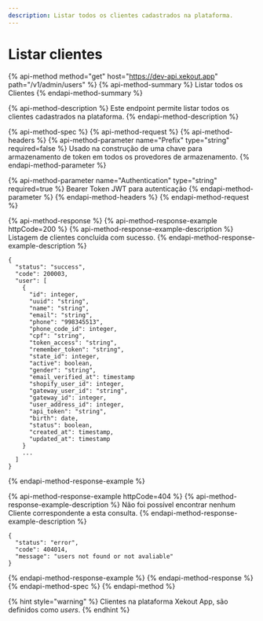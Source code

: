 ```yaml
---
description: Listar todos os clientes cadastrados na plataforma.
---
```


# Listar clientes

{% api-method method="get" host="https://dev-api.xekout.app" path="/v1/admin/users" %}
{% api-method-summary %}
Listar todos os Clientes
{% endapi-method-summary %}

{% api-method-description %}
Este endpoint permite listar todos os clientes cadastrados na plataforma.
{% endapi-method-description %}

{% api-method-spec %}
{% api-method-request %}
{% api-method-headers %}
{% api-method-parameter name="Prefix" type="string" required=false %}
Usado na construção de uma chave para armazenamento de token em todos os provedores de armazenamento.
{% endapi-method-parameter %}

{% api-method-parameter name="Authentication" type="string" required=true %}
Bearer Token JWT para autenticação
{% endapi-method-parameter %}
{% endapi-method-headers %}
{% endapi-method-request %}

{% api-method-response %}
{% api-method-response-example httpCode=200 %}
{% api-method-response-example-description %}
Listagem de clientes concluída com sucesso.
{% endapi-method-response-example-description %}

```text
{
  "status": "success",
  "code": 200003,
  "user": [
    {
      "id": integer,
      "uuid": "string",
      "name": "string",
      "email": "string",
      "phone": "998345513",
      "phone_code_id": integer,
      "cpf": "string",
      "token_access": "string",
      "remember_token": "string",
      "state_id": integer,
      "active": boolean,
      "gender": "string",
      "email_verified_at": timestamp
      "shopify_user_id": integer,
      "gateway_user_id": "string",
      "gateway_id": integer,
      "user_address_id": integer,
      "api_token": "string",
      "birth": date,
      "status": boolean,
      "created_at": timestamp,
      "updated_at": timestamp
    }
    ...
  ]
}
```
{% endapi-method-response-example %}

{% api-method-response-example httpCode=404 %}
{% api-method-response-example-description %}
Não foi possível encontrar nenhum Cliente correspondente a esta consulta.
{% endapi-method-response-example-description %}

```text
{
  "status": "error",
  "code": 404014,
  "message": "users not found or not avaliable"
}
```
{% endapi-method-response-example %}
{% endapi-method-response %}
{% endapi-method-spec %}
{% endapi-method %}

{% hint style="warning" %}
Clientes na plataforma Xekout App, são definidos como _users_.
{% endhint %}

